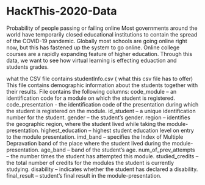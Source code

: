 # HackThis-2020-Data
Probability of people passing or failing online 
Most governments around the world have temporarily closed educational institutions to contain the spread of the COVID-19 pandemic.
Globally most schools are going online right now, but this has fastened up the system to go online. 
Online college courses are a rapidly expanding feature of higher education. 
Through this data, we want to see how virtual learning is effecting eduaction and students grades. 

what the CSV file contains 
studentInfo.csv ( what this csv file has to offer) 
This file contains demographic information about the students together with their results. File contains the following columns:
code_module – an identification code for a module on which the student is registered.
code_presentation - the identification code of the presentation during which the student is registered on the module.
id_student – a unique identification number for the student.
gender – the student’s gender.
region – identifies the geographic region, where the student lived while taking the module-presentation.
highest_education – highest student education level on entry to the module presentation.
imd_band – specifies the Index of Multiple Depravation band of the place where the student lived during the module-presentation.
age_band – band of the student’s age.
num_of_prev_attempts – the number times the student has attempted this module.
studied_credits – the total number of credits for the modules the student is currently studying.
disability – indicates whether the student has declared a disability.
final_result – student’s final result in the module-presentation.
 
